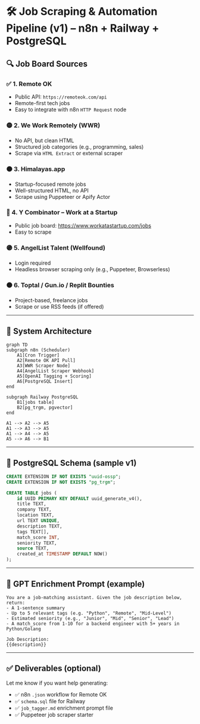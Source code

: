 
# 🛠️ Job Scraping & Automation Pipeline (v1) – n8n + Railway + PostgreSQL

## 🔍 Job Board Sources

### ✅ 1. Remote OK
- Public API: `https://remoteok.com/api`
- Remote-first tech jobs
- Easy to integrate with n8n `HTTP Request` node

### 🟡 2. We Work Remotely (WWR)
- No API, but clean HTML
- Structured job categories (e.g., programming, sales)
- Scrape via `HTML Extract` or external scraper

### 🟠 3. Himalayas.app
- Startup-focused remote jobs
- Well-structured HTML, no API
- Scrape using Puppeteer or Apify Actor

### 🔵 4. Y Combinator – Work at a Startup
- Public job board: https://www.workatastartup.com/jobs
- Easy to scrape

### 🟣 5. AngelList Talent (Wellfound)
- Login required
- Headless browser scraping only (e.g., Puppeteer, Browserless)

### 🟤 6. Toptal / Gun.io / Replit Bounties
- Project-based, freelance jobs
- Scrape or use RSS feeds (if offered)

---

## 🧱 System Architecture

```mermaid
graph TD
subgraph n8n (Scheduler)
    A1[Cron Trigger]
    A2[Remote OK API Pull]
    A3[WWR Scraper Node]
    A4[AngelList Scraper Webhook]
    A5[OpenAI Tagging + Scoring]
    A6[PostgreSQL Insert]
end

subgraph Railway PostgreSQL
    B1[jobs table]
    B2[pg_trgm, pgvector]
end

A1 --> A2 --> A5
A1 --> A3 --> A5
A1 --> A4 --> A5
A5 --> A6 --> B1
```

---

## 🧩 PostgreSQL Schema (sample v1)

```sql
CREATE EXTENSION IF NOT EXISTS "uuid-ossp";
CREATE EXTENSION IF NOT EXISTS "pg_trgm";

CREATE TABLE jobs (
    id UUID PRIMARY KEY DEFAULT uuid_generate_v4(),
    title TEXT,
    company TEXT,
    location TEXT,
    url TEXT UNIQUE,
    description TEXT,
    tags TEXT[],
    match_score INT,
    seniority TEXT,
    source TEXT,
    created_at TIMESTAMP DEFAULT NOW()
);
```

---

## 🧠 GPT Enrichment Prompt (example)

```
You are a job-matching assistant. Given the job description below, return:
- A 1-sentence summary
- Up to 5 relevant tags (e.g. "Python", "Remote", "Mid-Level")
- Estimated seniority (e.g., "Junior", "Mid", "Senior", "Lead")
- A match_score from 1-10 for a backend engineer with 5+ years in Python/Golang

Job Description:
{{description}}
```

---

## ✅ Deliverables (optional)

Let me know if you want help generating:

- ✅ n8n `.json` workflow for Remote OK
- ✅ `schema.sql` file for Railway
- ✅ `job_tagger.md` enrichment prompt file
- ✅ Puppeteer job scraper starter

